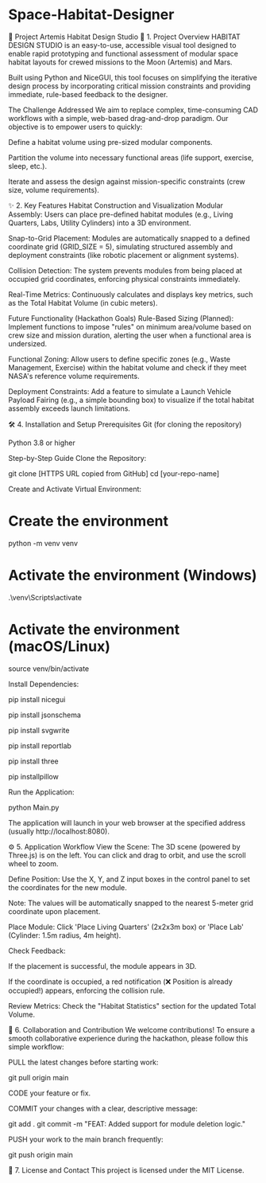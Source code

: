 # Space-Habitat-Designer
🚀 Project Artemis Habitat Design Studio
🌟 1. Project Overview
HABITAT DESIGN STUDIO is an easy-to-use, accessible visual tool designed to enable rapid prototyping and functional assessment of modular space habitat layouts for crewed missions to the Moon (Artemis) and Mars.

Built using Python and NiceGUI, this tool focuses on simplifying the iterative design process by incorporating critical mission constraints and providing immediate, rule-based feedback to the designer.

The Challenge Addressed
We aim to replace complex, time-consuming CAD workflows with a simple, web-based drag-and-drop paradigm. Our objective is to empower users to quickly:

Define a habitat volume using pre-sized modular components.

Partition the volume into necessary functional areas (life support, exercise, sleep, etc.).

Iterate and assess the design against mission-specific constraints (crew size, volume requirements).

✨ 2. Key Features
Habitat Construction and Visualization
Modular Assembly: Users can place pre-defined habitat modules (e.g., Living Quarters, Labs, Utility Cylinders) into a 3D environment.

Snap-to-Grid Placement: Modules are automatically snapped to a defined coordinate grid (GRID_SIZE = 5), simulating structured assembly and deployment constraints (like robotic placement or alignment systems).

Collision Detection: The system prevents modules from being placed at occupied grid coordinates, enforcing physical constraints immediately.

Real-Time Metrics: Continuously calculates and displays key metrics, such as the Total Habitat Volume (in cubic meters).

Future Functionality (Hackathon Goals)
Rule-Based Sizing (Planned): Implement functions to impose "rules" on minimum area/volume based on crew size and mission duration, alerting the user when a functional area is undersized.

Functional Zoning: Allow users to define specific zones (e.g., Waste Management, Exercise) within the habitat volume and check if they meet NASA's reference volume requirements.

Deployment Constraints: Add a feature to simulate a Launch Vehicle Payload Fairing (e.g., a simple bounding box) to visualize if the total habitat assembly exceeds launch limitations.

🛠️ 4. Installation and Setup
Prerequisites
Git (for cloning the repository)

Python 3.8 or higher

Step-by-Step Guide
Clone the Repository:

git clone [HTTPS URL copied from GitHub]
cd [your-repo-name]

Create and Activate Virtual Environment:

# Create the environment
python -m venv venv

# Activate the environment (Windows)
.\venv\Scripts\activate

# Activate the environment (macOS/Linux)
source venv/bin/activate

Install Dependencies:

pip install nicegui

pip install jsonschema

pip install svgwrite

pip install reportlab

pip install three

pip installpillow 

Run the Application:

python Main.py

The application will launch in your web browser at the specified address (usually http://localhost:8080).

⚙️ 5. Application Workflow
View the Scene: The 3D scene (powered by Three.js) is on the left. You can click and drag to orbit, and use the scroll wheel to zoom.

Define Position: Use the X, Y, and Z input boxes in the control panel to set the coordinates for the new module.

Note: The values will be automatically snapped to the nearest 5-meter grid coordinate upon placement.

Place Module: Click 'Place Living Quarters' (2x2x3m box) or 'Place Lab' (Cylinder: 1.5m radius, 4m height).

Check Feedback:

If the placement is successful, the module appears in 3D.

If the coordinate is occupied, a red notification (❌ Position is already occupied!) appears, enforcing the collision rule.

Review Metrics: Check the "Habitat Statistics" section for the updated Total Volume.

🤝 6. Collaboration and Contribution
We welcome contributions! To ensure a smooth collaborative experience during the hackathon, please follow this simple workflow:

PULL the latest changes before starting work:

git pull origin main

CODE your feature or fix.

COMMIT your changes with a clear, descriptive message:

git add .
git commit -m "FEAT: Added support for module deletion logic."

PUSH your work to the main branch frequently:

git push origin main

📜 7. License and Contact
This project is licensed under the MIT License.




